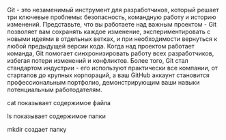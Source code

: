 Git - это незаменимый инструмент для разработчиков, который решает три ключевые проблемы: безопасность, командную работу и историю изменений. Представьте, что вы работаете над важным проектом - Git позволяет вам сохранять каждое изменение, экспериментировать с новыми идеями в отдельных ветках, и при необходимости вернуться к любой предыдущей версии кода. Когда над проектом работает команда, Git помогает синхронизировать работу всех разработчиков, избегая потери изменений и конфликтов. Более того, Git стал стандартом индустрии - его используют практически все компании, от стартапов до крупных корпораций, а ваш GitHub аккаунт становится профессиональным портфолио, демонстрирующим ваши навыки потенциальным работодателям.

cat показывает содержимое файла

ls показывает содержимое папки

mkdir создает папку